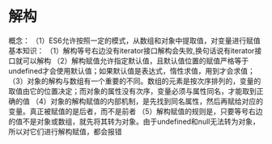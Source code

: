 # 解构
概念：
（1）ES6允许按照一定的模式，从数组和对象中提取值，对变量进行赋值
基本知识：
（1）解构等号右边没有iterator接口解构会失败,换句话说有iterator接口就可以解构
（2）解构赋值允许指定默认值，且默认值位置的赋值严格等于undefined才会使用默认值；如果默认值是表达式，惰性求值，用到才会求值；
（3）对象的解构与数组有一个重要的不同。数组的元素是按次序排列的，变量的取值由它的位置决定；而对象的属性没有次序，变量必须与属性同名，才能取到正确的值
（4）对象的解构赋值的内部机制，是先找到同名属性，然后再赋给对应的变量。真正被赋值的是后者，而不是前者
（5）解构赋值的规则是，只要等号右边的值不是对象或数组，就先将其转为对象。由于undefined和null无法转为对象，所以对它们进行解构赋值，都会报错
